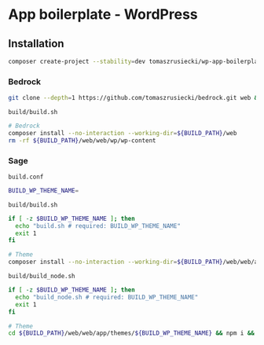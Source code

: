 # App boilerplate - WordPress

Installation
------------
```sh
composer create-project --stability=dev tomaszrusiecki/wp-app-boilerplate
```

### Bedrock
```sh
git clone --depth=1 https://github.com/tomaszrusiecki/bedrock.git web && rm -rf web/.git  
```

`build/build.sh`
```sh
# Bedrock
composer install --no-interaction --working-dir=${BUILD_PATH}/web
rm -rf ${BUILD_PATH}/web/web/wp/wp-content
```

### Sage
`build.conf`
```sh
BUILD_WP_THEME_NAME=
```

`build/build.sh`
```sh
if [ -z $BUILD_WP_THEME_NAME ]; then
  echo "build.sh # required: BUILD_WP_THEME_NAME"
  exit 1
fi

# Theme
composer install --no-interaction --working-dir=${BUILD_PATH}/web/web/app/themes/${BUILD_WP_THEME_NAME}
```

`build/build_node.sh`
```sh
if [ -z $BUILD_WP_THEME_NAME ]; then
  echo "build_node.sh # required: BUILD_WP_THEME_NAME"
  exit 1
fi

# Theme
cd ${BUILD_PATH}/web/web/app/themes/${BUILD_WP_THEME_NAME} && npm i && npm run build:production
```
